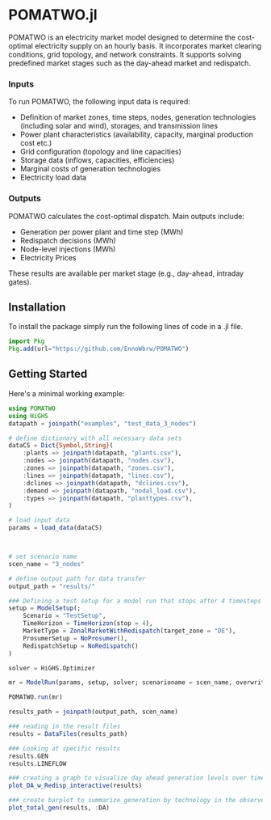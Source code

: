 # POMATWO.jl
POMATWO is an electricity market model designed to determine the cost-optimal electricity supply on an hourly basis. It incorporates market clearing conditions, grid topology, and network constraints. It supports solving predefined market stages such as the day-ahead market and redispatch.

### Inputs
To run POMATWO, the following input data is required:

- Definition of market zones, time steps, nodes, generation technologies (including solar and wind), storages, and transmission lines
- Power plant characteristics (availability, capacity, marginal production cost etc.)
- Grid configuration (topology and line capacities)
- Storage data (inflows, capacities, efficiencies)
- Marginal costs of generation technologies
- Electricity load data

### Outputs

POMATWO calculates the cost-optimal dispatch. Main outputs include:

- Generation per power plant and time step (MWh)
- Redispatch decisions (MWh)
- Node-level injections (MWh)
- Electricity Prices

These results are available per market stage (e.g., day-ahead, intraday gates).
## Installation
To install the package simply run the following lines of code in a .jl file.
```julia
import Pkg
Pkg.add(url="https://github.com/EnnoWbrw/POMATWO")
```
## Getting Started
Here's a minimal working example:
```julia
using POMATWO
using HiGHS
datapath = joinpath("examples", "test_data_3_nodes")

# define dictionary with all necessary data sets
dataCS = Dict{Symbol,String}(
    :plants => joinpath(datapath, "plants.csv"),
    :nodes => joinpath(datapath, "nodes.csv"),
    :zones => joinpath(datapath, "zones.csv"),
    :lines => joinpath(datapath, "lines.csv"),
    :dclines => joinpath(datapath, "dclines.csv"),
    :demand => joinpath(datapath, "nodal_load.csv"),
    :types => joinpath(datapath, "planttypes.csv"),
)

# load input data
params = load_data(dataCS)



# set scenario name 
scen_name = "3_nodes"

# define output path for data transfer
output_path = "results/"

### Defining a test setup for a model run that stops after 4 timesteps
setup = ModelSetup(;
    Scenario = "TestSetup",
    TimeHorizon = TimeHorizon(stop = 4),
    MarketType = ZonalMarketWithRedispatch(target_zone = "DE"),
    ProsumerSetup = NoProsumer(),
    RedispatchSetup = NoRedispatch()
)

solver = HiGHS.Optimizer

mr = ModelRun(params, setup, solver; scenarioname = scen_name, overwrite = true)

POMATWO.run(mr)

results_path = joinpath(output_path, scen_name)

### reading in the result files
results = DataFiles(results_path)

### Looking at specific results
results.GEN
results.LINEFLOW

### creating a graph to visualize day ahead generation levels over time
plot_DA_w_Redisp_interactive(results)

### create barplot to summarize generation by technology in the observed time horizon
plot_total_gen(results, :DA)
```